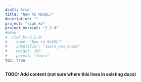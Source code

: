 ```yaml
---
draft: true
title: "New to NoSQL?"
description: ""
project: "riak_kv"
project_version: "2.2.0"
#menu:
#  riak_kv-2.2.0:
#    name: "New to NoSQL?"
#    identifier: "learn_new_nosql"
#    weight: 102
#    parent: "learn"
toc: true
---
```


**TODO: Add content (not sure where this lives in existing docs)**
